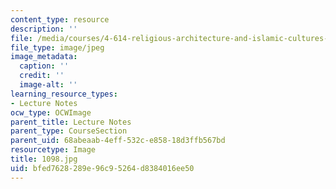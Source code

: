 ```yaml
---
content_type: resource
description: ''
file: /media/courses/4-614-religious-architecture-and-islamic-cultures-fall-2002/bfed7628289e96c95264d8384016ee50_1098.jpg
file_type: image/jpeg
image_metadata:
  caption: ''
  credit: ''
  image-alt: ''
learning_resource_types:
- Lecture Notes
ocw_type: OCWImage
parent_title: Lecture Notes
parent_type: CourseSection
parent_uid: 68abeaab-4eff-532c-e858-18d3ffb567bd
resourcetype: Image
title: 1098.jpg
uid: bfed7628-289e-96c9-5264-d8384016ee50
---
```

